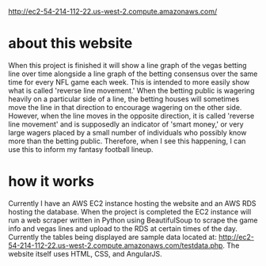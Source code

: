 <a href="http://ec2-54-214-112-22.us-west-2.compute.amazonaws.com/">http://ec2-54-214-112-22.us-west-2.compute.amazonaws.com/</a>

<h1>about this website</h1>

<p>When this project is finished it will show a line graph of the vegas betting line over time alongside a line graph of the betting consensus over the same time for every NFL game each week.  This is intended to more easily show what is called 'reverse line movement.'  When the betting public is wagering heavily on a particular side of a line, the betting houses will sometimes move the line in that direction to encourage wagering on the other side.  However, when the line moves in the opposite direction, it is called 'reverse line movement' and is supposedly an indicator of 'smart money,' or very large wagers placed by a small number of individuals who possibly know more than the betting public.  Therefore, when I see this happening, I can use this to inform my fantasy football lineup.</p>

<h1>how it works</h1>

<p>Currently I have an AWS EC2 instance hosting the website and an AWS RDS hosting the database.  When the project is completed the EC2 instance will run a web scraper written in Python using BeautifulSoup to scrape the game info and vegas lines and upload to the RDS at certain times of the day.  Currently the tables being displayed are sample data located at: <a href="http://ec2-54-214-112-22.us-west-2.compute.amazonaws.com/testdata.php">http://ec2-54-214-112-22.us-west-2.compute.amazonaws.com/testdata.php</a>.  The website itself uses HTML, CSS, and AngularJS.</p>
